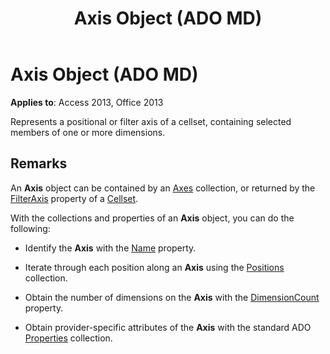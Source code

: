 ﻿---
title: Axis Object (ADO MD)
TOCTitle: Axis Object (ADO MD)
ms:assetid: a4332b69-8900-08f1-a4e2-9395d005ed42
ms:mtpsurl: https://msdn.microsoft.com/library/JJ249763(v=office.15)
ms:contentKeyID: 48546807
ms.date: 09/18/2015
mtps_version: v=office.15
---

# Axis Object (ADO MD)


**Applies to**: Access 2013, Office 2013

Represents a positional or filter axis of a cellset, containing selected members of one or more dimensions.

## Remarks

An **Axis** object can be contained by an [Axes](axes-collection-ado-md.md) collection, or returned by the [FilterAxis](filteraxis-property-ado-md.md) property of a [Cellset](cellset-object-ado-md.md).

With the collections and properties of an **Axis** object, you can do the following:

  - Identify the **Axis** with the [Name](name-property-ado-md.md) property.

  - Iterate through each position along an **Axis** using the [Positions](positions-collection-ado-md.md) collection.

  - Obtain the number of dimensions on the **Axis** with the [DimensionCount](dimensioncount-property-ado-md.md) property.

  - Obtain provider-specific attributes of the **Axis** with the standard ADO [Properties](properties-collection-ado.md) collection.

